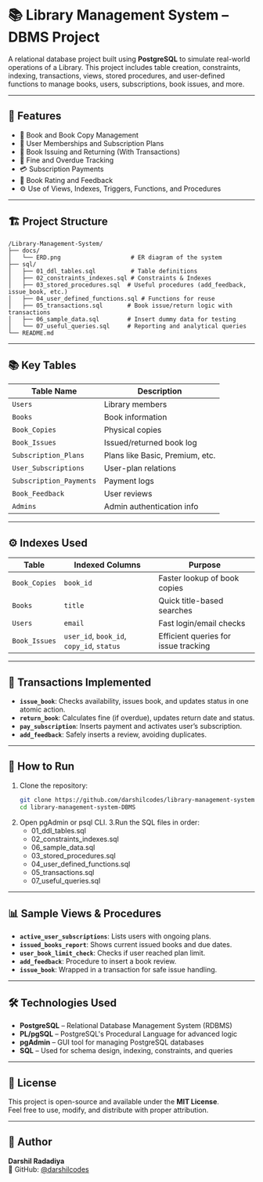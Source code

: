 # 📚 Library Management System – DBMS Project

A relational database project built using **PostgreSQL** to simulate real-world operations of a Library. This project includes table creation, constraints, indexing, transactions, views, stored procedures, and user-defined functions to manage books, users, subscriptions, book issues, and more.

---

## 🧩 Features

- 📖 Book and Book Copy Management  
- 👥 User Memberships and Subscription Plans  
- 🔄 Book Issuing and Returning (With Transactions)  
- 🔔 Fine and Overdue Tracking  
- 💳 Subscription Payments  
- 📝 Book Rating and Feedback  
- ⚙️ Use of Views, Indexes, Triggers, Functions, and Procedures

---

## 🏗️ Project Structure

```plaintext
/Library-Management-System/
├── docs/
│   └── ERD.png                    # ER diagram of the system
├── sql/
│   ├── 01_ddl_tables.sql          # Table definitions
│   ├── 02_constraints_indexes.sql # Constraints & Indexes
│   ├── 03_stored_procedures.sql  # Useful procedures (add_feedback, issue_book, etc.)
│   ├── 04_user_defined_functions.sql # Functions for reuse
│   ├── 05_transactions.sql       # Book issue/return logic with transactions
│   ├── 06_sample_data.sql        # Insert dummy data for testing
│   └── 07_useful_queries.sql     # Reporting and analytical queries
└── README.md
```
---

## 📚 Key Tables

| Table Name              | Description                            |
|-------------------------|----------------------------------------|
| `Users`                 | Library members                        |
| `Books`                 | Book information                       |
| `Book_Copies`           | Physical copies                        |
| `Book_Issues`           | Issued/returned book log               |
| `Subscription_Plans`    | Plans like Basic, Premium, etc.        |
| `User_Subscriptions`    | User-plan relations                    |
| `Subscription_Payments` | Payment logs                           |
| `Book_Feedback`         | User reviews                           |
| `Admins`                | Admin authentication info              |

---

## ⚙️ Indexes Used

| Table             | Indexed Columns                           | Purpose                              |
|------------------|--------------------------------------------|--------------------------------------|
| `Book_Copies`     | `book_id`                                 | Faster lookup of book copies         |
| `Books`           | `title`                                   | Quick title-based searches           |
| `Users`           | `email`                                   | Fast login/email checks              |
| `Book_Issues`     | `user_id`, `book_id`, `copy_id`, `status` | Efficient queries for issue tracking |

---

## 🔁 Transactions Implemented

- **`issue_book`**: Checks availability, issues book, and updates status in one atomic action.
- **`return_book`**: Calculates fine (if overdue), updates return date and status.
- **`pay_subscription`**: Inserts payment and activates user’s subscription.
- **`add_feedback`**: Safely inserts a review, avoiding duplicates.

---

## 🧪 How to Run

1. Clone the repository:
   ```bash
   git clone https://github.com/darshilcodes/library-management-system-DBMS.git
   cd library-management-system-DBMS
2. Open pgAdmin or psql CLI.
3.Run the SQL files in order:
    - 01_ddl_tables.sql
    - 02_constraints_indexes.sql
    - 06_sample_data.sql
    - 03_stored_procedures.sql
    - 04_user_defined_functions.sql
    - 05_transactions.sql
    - 07_useful_queries.sql

---

## 📊 Sample Views & Procedures

- **`active_user_subscriptions`**: Lists users with ongoing plans.
- **`issued_books_report`**: Shows current issued books and due dates.
- **`user_book_limit_check`**: Checks if user reached plan limit.
- **`add_feedback`**: Procedure to insert a book review.
- **`issue_book`**: Wrapped in a transaction for safe issue handling.

---

## 🛠️ Technologies Used

- **PostgreSQL** – Relational Database Management System (RDBMS)  
- **PL/pgSQL** – PostgreSQL's Procedural Language for advanced logic  
- **pgAdmin** – GUI tool for managing PostgreSQL databases  
- **SQL** – Used for schema design, indexing, constraints, and queries

---

## 📄 License

This project is open-source and available under the **MIT License**.  
Feel free to use, modify, and distribute with proper attribution.

---

## 👤 Author

**Darshil Radadiya**  
🔗 GitHub: [@darshilcodes](https://github.com/darshilcodes)

